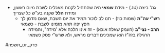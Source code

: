* גמ' ביצה (טז.) - מידת **שמאי** היה שהתחיל לקנות מאכלים לשבת מיום ראשון, ומידת **הלל** שקנה בע"ש כל שצריך
	* **רש"י עה"ת** (שמות כ:ז) - תנו לב לזכור תמיד את יום השבת, שאם נזדמן לך חפץ יפה תהא מזמינו לשבת - כשמאי
		* **הרב - נצי"ב** (העמק שאלה א:כא) - זה אינו הלכה אלא 'מידה", והמידה הרגילה בזה"ז הוא שמכינים דברים מראש, ולא שרש"י פסק כשמאי

#פרק_יוט_תשפה